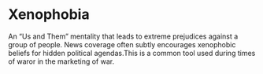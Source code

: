 # Xenophobia

An “Us and Them” mentality that leads to extreme prejudices against a group of people. News coverage often subtly encourages xenophobic beliefs for hidden political agendas.This is a common tool used during times of waror in the marketing of war.
